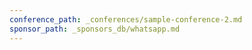 ```yaml
---
conference_path: _conferences/sample-conference-2.md
sponsor_path: _sponsors_db/whatsapp.md
---
```

